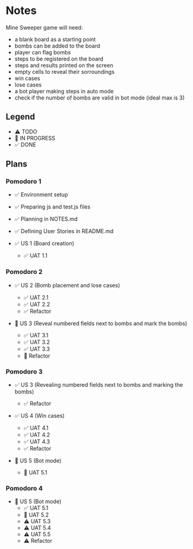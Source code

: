 # Notes

Mine Sweeper game will need:

- a blank board as a starting point
- bombs can be added to the board
- player can flag bombs
- steps to be registered on the board
- steps and results printed on the screen
- empty cells to reveal their sorroundings
- win cases
- lose cases
- a bot player making steps in auto mode
- check if the number of bombs are valid in bot mode (ideal max is 3)

## Legend

- ⚠ TODO
- 🚧 IN PROGRESS
- ✅ DONE

## Plans

### Pomodoro 1

- ✅ Environment setup
- ✅ Preparing js and test.js files
- ✅ Planning in NOTES.md
- ✅ Defining User Stories in README.md

- ✅ US 1 (Board creation)
  - ✅ UAT 1.1

### Pomodoro 2

- ✅ US 2 (Bomb placement and lose cases)

  - ✅ UAT 2.1
  - ✅ UAT 2.2
  - ✅ Refactor

- 🚧 US 3 (Reveal numbered fields next to bombs and mark the bombs)
  - ✅ UAT 3.1
  - ✅ UAT 3.2
  - ✅ UAT 3.3
  - 🚧 Refactor

### Pomodoro 3

- ✅ US 3 (Revealing numbered fields next to bombs and marking the bombs)

  - ✅ Refactor

- ✅ US 4 (Win cases)

  - ✅ UAT 4.1
  - ✅ UAT 4.2
  - ✅ UAT 4.3
  - ✅ Refactor

- 🚧 US 5 (Bot mode)
  - 🚧 UAT 5.1

### Pomodoro 4

- 🚧 US 5 (Bot mode)
  - ✅ UAT 5.1
  - 🚧 UAT 5.2
  - ⚠ UAT 5.3
  - ⚠ UAT 5.4
  - ⚠ UAT 5.5
  - ⚠ Refactor

